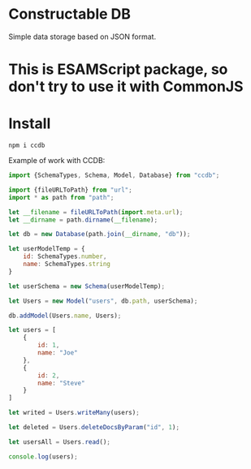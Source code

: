 # **C**onstru**c**table DB

Simple data storage based on JSON format.

# This is ESAMScript package, so don't try to use it with CommonJS

# Install
```
npm i ccdb
```

Example of work with CCDB:
```js 
import {SchemaTypes, Schema, Model, Database} from "ccdb";

import {fileURLToPath} from "url";
import * as path from "path";

let __filename = fileURLToPath(import.meta.url);
let __dirname = path.dirname(__filename);

let db = new Database(path.join(__dirname, "db"));

let userModelTemp = {
	id: SchemaTypes.number,
	name: SchemaTypes.string
}

let userSchema = new Schema(userModelTemp);

let Users = new Model("users", db.path, userSchema);

db.addModel(Users.name, Users);

let users = [
	{
		id: 1,
		name: "Joe"
	},
	{
		id: 2,
		name: "Steve"
	}
]

let writed = Users.writeMany(users);

let deleted = Users.deleteDocsByParam("id", 1);

let usersAll = Users.read();

console.log(users);

```